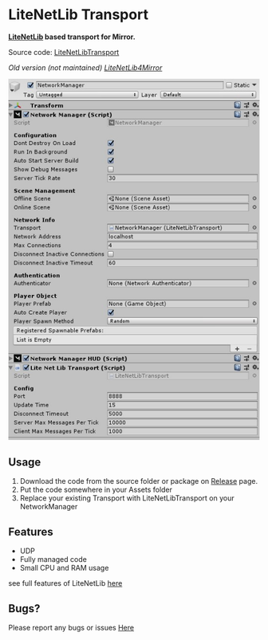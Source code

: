# LiteNetLib Transport

**[LiteNetLib](https://github.com/RevenantX/LiteNetLib) based transport for Mirror.**

Source code: [LiteNetLibTransport](https://github.com/MirrorNetworking/LiteNetLibTransport)

*Old version (not maintained) [LiteNetLib4Mirror](./LiteNetLib4Mirror.md)*

![Inspector](./LiteNetLibTransportInspector.jpg)

## Usage

1) Download the code from the source folder or package on [Release](https://github.com/MirrorNetworking/LiteNetLibTransport/releases) page.
2) Put the code somewhere in your Assets folder
3) Replace your existing Transport with LiteNetLibTransport on your NetworkManager


## Features

- UDP
- Fully managed code
- Small CPU and RAM usage

see full features of LiteNetLib [here](https://github.com/RevenantX/LiteNetLib)


## Bugs?

Please report any bugs or issues [Here](https://github.com/MirrorNetworking/LiteNetLibTransport/issues)
